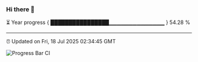 ### Hi there 👋

⏳ Year progress { ████████████████▁▁▁▁▁▁▁▁▁▁▁▁▁▁ } 54.28 %

---

⏰ Updated on Fri, 18 Jul 2025 02:34:45 GMT

![Progress Bar CI](https://github.com/IshwaranRudhara/GIT-ACTION/workflows/Progress%20Bar%20CI/badge.svg)
